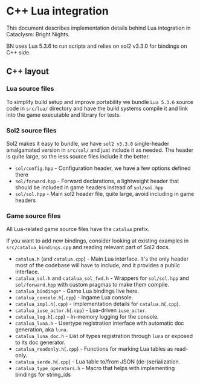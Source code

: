 # C++ Lua integration

This document describes implementation details behind Lua integration in Cataclysm: Bright Nights.

BN uses Lua 5.3.6 to run scripts and relies on sol2 v3.3.0 for bindings on C++ side.

## C++ layout

### Lua source files

To simplify build setup and improve portability we bundle `Lua 5.3.6` source code in `src/lua/`
directory and have the build systems compile it and link into the game executable and library for
tests.

### Sol2 source files

Sol2 makes it easy to bundle, we have `sol2 v3.3.0` single-header amalgamated version in `src/sol/`
and just include it as needed. The header is quite large, so the less source files include it the
better.

- `sol/config.hpp` - Configuration header, we have a few options defined there
- `sol/forward.hpp` - Forward declarations, a lightweight header that should be included in game
  headers instead of `sol/sol.hpp`
- `sol/sol.hpp` - Main sol2 header file, quite large, avoid including in game headers

### Game source files

All Lua-related game source files have the `catalua` prefix.

If you want to add new bindings, consider looking at existing examples in `src/catalua_bindings.cpp`
and reading relevant part of Sol2 docs.

- `catalua.h` (and `catalua.cpp`) - Main Lua interface. It's the only header most of the codebase
  will have to include, and it provides a public interface.
- `catalua_sol.h` and `catalua_sol_fwd.h` - Wrappers for `sol/sol.hpp` and `sol/forward.hpp` with
  custom pragmas to make them compile.
- `catalua_bindings*` - Game Lua bindings live here.
- `catalua_console.h`(`.cpp`) - Ingame Lua console.
- `catalua_impl.h`(`.cpp`) - Implementation details for `catalua.h`(`.cpp`).
- `catalua_iuse_actor.h`(`.cpp`) - Lua-driven `iuse_actor`.
- `catalua_log.h`(`.cpp`) - In-memory logging for the console.
- `catalua_luna.h` - Usertype registration interface with automatic doc generation, aka `luna`.
- `catalua_luna_doc.h` - List of types registration through `luna` or exposed to its doc generator.
- `catalua_readonly.h`(`.cpp`) - Functions for marking Lua tables as read-only.
- `catalua_serde.h`(`.cpp`) - Lua table to/from JSON (de-)serialization.
- `catalua_type_operators.h` - Macro that helps with implementing bindings for string_ids
